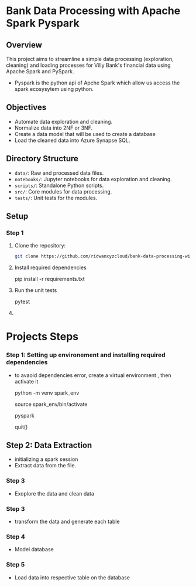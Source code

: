 # Bank Data Processing with Apache Spark Pyspark

## Overview

This project aims to streamline a simple data processing (exploration, cleaning)  and loading processes for Villy Bank's financial data using Apache Spark and PySpark.
- Pyspark is the python api of Apche Spark which allow us access the spark ecosysytem using python.

## Objectives

- Automate data exploration and cleaning.
- Normalize data into 2NF or 3NF.
- Create a data model that will be used to create a database
- Load the cleaned data into Azure Synapse SQL.

## Directory Structure

- `data/`: Raw and processed data files.
- `notebooks/`: Jupyter notebooks for data exploration and cleaning.
- `scripts/`: Standalone Python scripts.
- `src/`: Core modules for data processing.
- `tests/`: Unit tests for the modules.

## Setup

### Step 1
1. Clone the repository:
   ```bash
   git clone https://github.com/ridwanxyzcloud/bank-data-processing-with-apache-spark.git

2. Install required dependencies

    pip install -r requirements.txt

3. Run the unit tests 

    pytest

4. 

# Projects Steps 

### Step 1: Setting up environement and installing required dependencies
- to avaoid dependencies error, create a virtual environment , then activate it

    python -m venv spark_env

    source spark_env/bin/activate

    pyspark

    quit() 
## Step 2: Data Extraction

- initializing a spark session
- Extract data from the file. 

### Step 3

- Exoplore the data and clean data

### Step 3
- transform the data and generate each table 

### Step 4
- Model database

### Step 5
- Load data into respective table on the database 